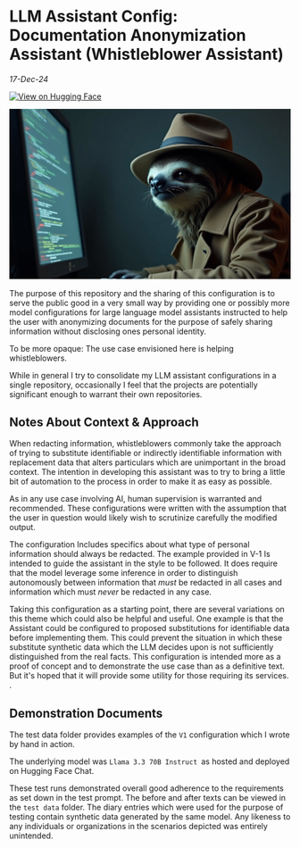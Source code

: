 # LLM Assistant Config: Documentation Anonymization Assistant (Whistleblower Assistant)

*17-Dec-24*

[![View on Hugging Face](https://img.shields.io/badge/View%20on-Hugging%20Face-ff9b34?style=for-the-badge&logo=huggingface&logoColor=white)](https://hf.co/chat/assistant/6760b39606189c9ac0656dd6)

![alt text](images/header.png)

The purpose of this repository and the sharing of this configuration is to serve the public good in a very small way by providing one or possibly more model configurations for large language model assistants instructed to help the user with anonymizing documents for the purpose of safely sharing information without disclosing ones personal identity. 

To be more opaque: The use case envisioned here is helping whistleblowers.

While in general I try to consolidate my LLM assistant configurations in a single repository, occasionally I feel that the projects are potentially significant enough to warrant their own repositories.

## Notes About Context & Approach

When redacting information, whistleblowers commonly take the approach of trying to substitute identifiable or indirectly identifiable information with replacement data that alters particulars which are unimportant in the broad context. The intention in developing this assistant was to try to bring a little bit of automation to the process in order to make it as easy as possible.

As in any use case involving AI, human supervision is warranted and recommended. These configurations were written with the assumption that the user in question would likely wish to scrutinize carefully the modified output.

 The configuration Includes specifics about what type of personal information should always be redacted. The example provided in V-1 Is intended to guide the assistant in the style to be followed. It does require that the model leverage some inference in order to distinguish autonomously between information that *must* be redacted in all cases and information which must *never* be redacted in any case.  

Taking this configuration as a starting point, there are several variations on this theme which could also be helpful and useful. One example is that the Assistant could be configured to proposed substitutions for identifiable data before implementing them. This could prevent the situation in which these substitute synthetic data which the LLM decides upon is not sufficiently distinguished from the real facts. This configuration is intended more as a proof of concept and to demonstrate the use case than as a definitive text. But it's hoped that it will provide some utility for those requiring its services. .    

## Demonstration Documents

The test data folder provides examples of the `V1` configuration which I wrote by hand in action. 

The underlying model was `Llama 3.3 70B Instruct `as hosted and deployed on Hugging Face Chat.

These test runs demonstrated overall good adherence to the requirements as set down in the test prompt. The before and after texts can be viewed in the `test data` folder.  The diary entries which were used for the purpose of testing contain synthetic data generated by the same model. Any likeness to any individuals or organizations in the scenarios depicted was entirely unintended.   


